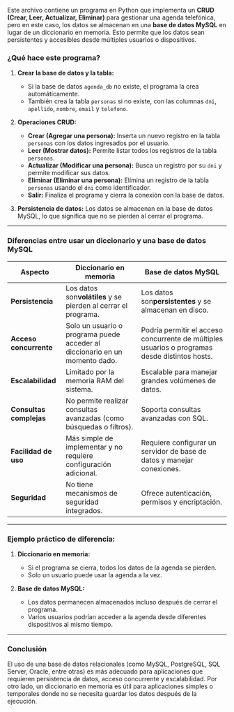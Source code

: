 Este archivo contiene un programa en Python que implementa un **CRUD (Crear, Leer, Actualizar, Eliminar)** para gestionar una agenda telefónica, pero en este caso, los datos se almacenan en una **base de datos MySQL** en lugar de un diccionario en memoria. Esto permite que los datos sean persistentes y accesibles desde múltiples usuarios o dispositivos.

### ¿Qué hace este programa?

1. **Crear la base de datos y la tabla:**

   - Si la base de datos `agenda_db` no existe, el programa la crea automáticamente.
   - También crea la tabla `personas` si no existe, con las columnas `dni`, `apellido`, `nombre`, `email` y `telefono`.
2. **Operaciones CRUD:**

   - **Crear (Agregar una persona):** Inserta un nuevo registro en la tabla `personas` con los datos ingresados por el usuario.
   - **Leer (Mostrar datos):** Permite listar todos los registros de la tabla `personas`.
   - **Actualizar (Modificar una persona):** Busca un registro por su `dni` y permite modificar sus datos.
   - **Eliminar (Eliminar una persona):** Elimina un registro de la tabla `personas` usando el `dni` como identificador.
   - **Salir:** Finaliza el programa y cierra la conexión con la base de datos.
3. **Persistencia de datos:** Los datos se almacenan en la base de datos MySQL, lo que significa que no se pierden al cerrar el programa.

---

### Diferencias entre usar un diccionario y una base de datos MySQL

| **Aspecto**             | **Diccionario en memoria**                                            | **Base de datos MySQL**                                                                     |
| ----------------------------- | --------------------------------------------------------------------------- | ------------------------------------------------------------------------------------------------- |
| **Persistencia**        | Los datos son**volátiles** y se pierden al cerrar el programa.       | Los datos son**persistentes** y se almacenan en disco.                                      |
| **Acceso concurrente**  | Solo un usuario o programa puede acceder al diccionario en un momento dado. | Podría permitir el acceso concurrente de múltiples usuarios o programas desde distintos hosts. |
| **Escalabilidad**       | Limitado por la memoria RAM del sistema.                                    | Escalable para manejar grandes volúmenes de datos.                                               |
| **Consultas complejas** | No permite realizar consultas avanzadas (como búsquedas o filtros).        | Soporta consultas avanzadas con SQL.                                                              |
| **Facilidad de uso**    | Más simple de implementar y no requiere configuración adicional.          | Requiere configurar un servidor de base de datos y manejar conexiones.                            |
| **Seguridad**           | No tiene mecanismos de seguridad integrados.                                | Ofrece autenticación, permisos y encriptación.                                                  |

---

### Ejemplo práctico de diferencia:

1. **Diccionario en memoria:**

   - Si el programa se cierra, todos los datos de la agenda se pierden.
   - Solo un usuario puede usar la agenda a la vez.
2. **Base de datos MySQL:**

   - Los datos permanecen almacenados incluso después de cerrar el programa.
   - Varios usuarios podrían acceder a la agenda desde diferentes dispositivos al mismo tiempo.

---

### Conclusión

El uso de una base de datos relacionales (como MySQL, PostgreSQL, SQL Server, Oracle, entre otras) es más adecuado para aplicaciones que requieren persistencia de datos, acceso concurrente y escalabilidad. Por otro lado, un diccionario en memoria es útil para aplicaciones simples o temporales donde no se necesita guardar los datos después de la ejecución.
